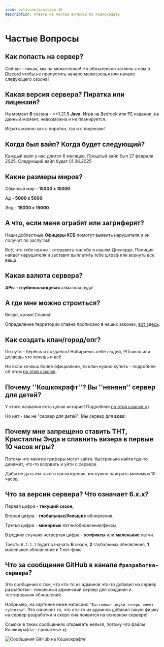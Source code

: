 ```yaml
---
icon: octicons/question-16
description: Ответы на частые вопросы по Кошкокрафту
---
```


# Частые Вопросы

## Как попасть на сервер?

Сейчас - никак, мы на межсезонье! Но обязательно заглянь к нам в [Discord](https://discord.gg/6f3FwFRJWC) чтобы не пропустить начало межсезонья или начало следующего сезона!

<!-- Для этого достаточно иметь **Discord** аккаунт! Нужно зайти на сервер и проследовать инструкциям на экране.

Наши IP:

`play.catcraftmc.ru` - основной

`play.catcraft.ru` - запасной -->

## Какая версия сервера? Пиратка или лицензия?

На момент **6** сезона - **1.21.5 **Java**. Игра на Bedrock или PE издании, на данный момент, невозможна и не планируется.

Играть можно как с пиратки, так и с лицензии!

## Когда был вайп? Когда будет следующий?

Каждый вайп у нас длится 6 месяцев. Прошлый вайп был <Spoiler>27 февраля 2025. Следующий вайп будет 01.06.2025</Spoiler>

## Какие размеры миров?

Обычный мир - **15000 х 15000**

Ад - **5000 х 5000**

Энд - **15000 х 15000**

## А что, если меня ограбят или загриферят?

Наши доблестные **Офицеры КСБ** помогут выявить нарушителя и он получит по заслугам!

Всё, что тебе нужно - отправить жалобу в нашем Дискорде. Полиция найдёт нарушителя и заставит выплатить тебе штраф или вернуть все вещи.

## Какая валюта сервера?

**АРы** - **глубиносланцевая** алмазная руда!

## А где мне можно строиться?

Везде, кроме Спавна!

Определение территории спавна прописано в наших законах, [вот здесь](rules/laws.md).

## Как создать клан/город/опг?

По сути - берёшь и создаёшь! Набираешь себе людей, РПшишь или делаешь что хочешь и всё.

Но если хочешь более официально, то клан нужно купить - подробнее об этом [по этой ссылке](../gameplay/unique/clans.md).

## Почему ''Кошкокрафт''? Вы ''няняня'' сервер для детей?

У этого названия есть целая история! Подробнее [по этой ссылке =)](/history/1season/1season.md)

Но нет - мы не "сервер для детей". Мы сервер для **всех**!

## Почему мне запрещено ставить ТНТ, Кристаллы Энда и спавнить визера в первые 10 часов игры?

Потому что многие гриферы могут зайти, быстренько найти где-то динамит, что-то взорвать и уйти с сервера.

Дабы не дать им такого наслаждения, им нужно наиграть минимум 10 часов.

## Что за версии сервера? Что означает 6.x.x?

Первая цифра - **текущий сезон**,

Вторая цифра - **глобальные/большие** обновления,

Третья цифра - **минорные** патчи/обновления/фиксы,

В редких случаях четвертая цифра - **хотфиксы** или **маленькие** патчи.

Тоесть `6.2.1.1` будет означать **6** сезон, **2** глобальных обновления, **1** маленькое обновление и **1** хот-фикс.

## Что за сообщения GitHub в канале `#разработка-сервера`?

Это сообщения о том, что кто-то из админов что-то добавил на сервер разработки - локальный админский сервер для создания и тестирования обновлений.

Например, на картинке ниже написано `"Кастомные звуки теперь имеют субтитры"`. Это означает то, что кто-то из админов добавил такую фишку на сервер разработки и скоро она появится на основном сервере!

Ссылки в таких сообщениях открывать нельзя, потому что файлы Кошкокрафта - приватные =)

![Сообщения GitHub на Кошкокрафте](/assets/info/faq/github_catcraft.png)
